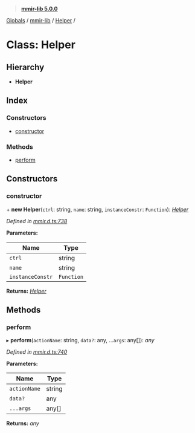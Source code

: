 > **[mmir-lib 5.0.0](../README.md)**

[Globals](../README.md) / [mmir-lib](../modules/mmir_lib.md) / [Helper](mmir_lib.helper.md) /

# Class: Helper

## Hierarchy

* **Helper**

## Index

### Constructors

* [constructor](mmir_lib.helper.md#constructor)

### Methods

* [perform](mmir_lib.helper.md#perform)

## Constructors

###  constructor

\+ **new Helper**(`ctrl`: string, `name`: string, `instanceConstr`: `Function`): *[Helper](mmir_lib.helper.md)*

*Defined in [mmir.d.ts:738](../../mmir.d.ts#L738)*

**Parameters:**

Name | Type |
------ | ------ |
`ctrl` | string |
`name` | string |
`instanceConstr` | `Function` |

**Returns:** *[Helper](mmir_lib.helper.md)*

## Methods

###  perform

▸ **perform**(`actionName`: string, `data?`: any, ...`args`: any[]): *any*

*Defined in [mmir.d.ts:740](../../mmir.d.ts#L740)*

**Parameters:**

Name | Type |
------ | ------ |
`actionName` | string |
`data?` | any |
`...args` | any[] |

**Returns:** *any*